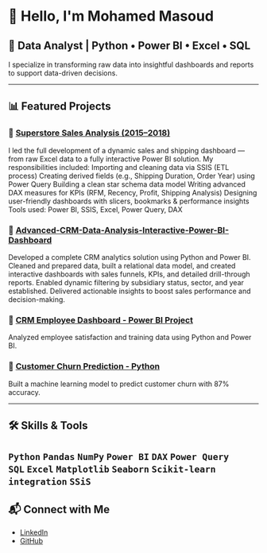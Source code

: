 # 👋 Hello, I'm Mohamed Masoud

## 💼 Data Analyst | Python • Power BI • Excel • SQL

I specialize in transforming raw data into insightful dashboards and reports to support data-driven decisions.

---

## 📊 Featured Projects

### 🔹 [Superstore Sales Analysis (2015–2018)](https://github.com/mohamed-masoud969/Sales-Shipping-Analysis/blob/main/README.md)
I led the full development of a dynamic sales and shipping dashboard — from raw Excel data to a fully interactive Power BI solution.
My responsibilities included:
Importing and cleaning data via SSIS (ETL process)
Creating derived fields (e.g., Shipping Duration, Order Year) using Power Query
Building a clean star schema data model
Writing advanced DAX measures for KPIs (RFM, Recency, Profit, Shipping Analysis)
Designing user-friendly dashboards with slicers, bookmarks & performance insights
Tools used: Power BI, SSIS, Excel, Power Query, DAX

### 🔹 [Advanced-CRM-Data-Analysis-Interactive-Power-BI-Dashboard](https://github.com/mohamed-masoud969/Advanced-CRM-Data-Analysis-Interactive-Power-BI-Dashboard)
Developed a complete CRM analytics solution using Python and Power BI. Cleaned and prepared data, built a relational data model, and created interactive dashboards with sales funnels, KPIs, and detailed drill-through reports. Enabled dynamic filtering by subsidiary status, sector, and year established. Delivered actionable insights to boost sales performance and decision-making.

### 🔹 [CRM Employee Dashboard - Power BI Project](https://github.com/mohamed-masoud969/CRM-Employee-Dashboard---Power-BI-Project)
Analyzed employee satisfaction and training data using Python and Power BI.

### 🔹 [Customer Churn Prediction - Python](https://github.com/mohamed-masoud969/Churn-Prediction)
Built a machine learning model to predict customer churn with 87% accuracy.

---

## 🛠️ Skills & Tools

`Python` `Pandas` `NumPy` `Power BI` `DAX` `Power Query`  
`SQL` `Excel` `Matplotlib` `Seaborn` `Scikit-learn`
`integration` `SSiS`
---

## 📬 Connect with Me

- [LinkedIn](www.linkedin.com/in/mohamed-masoud-6b588431a)
- [GitHub](https://github.com/mohamed-masoud969)
